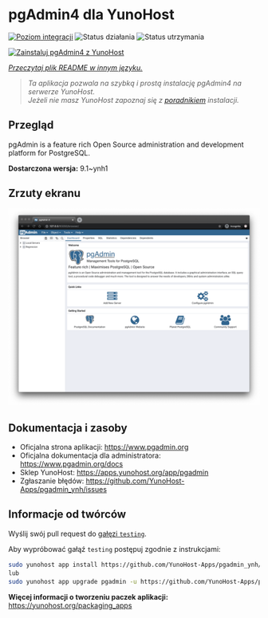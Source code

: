<!--
To README zostało automatycznie wygenerowane przez <https://github.com/YunoHost/apps/tree/master/tools/readme_generator>
Nie powinno być ono edytowane ręcznie.
-->

# pgAdmin4 dla YunoHost

[![Poziom integracji](https://apps.yunohost.org/badge/integration/pgadmin)](https://ci-apps.yunohost.org/ci/apps/pgadmin/)
![Status działania](https://apps.yunohost.org/badge/state/pgadmin)
![Status utrzymania](https://apps.yunohost.org/badge/maintained/pgadmin)

[![Zainstaluj pgAdmin4 z YunoHost](https://install-app.yunohost.org/install-with-yunohost.svg)](https://install-app.yunohost.org/?app=pgadmin)

*[Przeczytaj plik README w innym języku.](./ALL_README.md)*

> *Ta aplikacja pozwala na szybką i prostą instalację pgAdmin4 na serwerze YunoHost.*  
> *Jeżeli nie masz YunoHost zapoznaj się z [poradnikiem](https://yunohost.org/install) instalacji.*

## Przegląd

pgAdmin is a feature rich Open Source administration and development platform for PostgreSQL.


**Dostarczona wersja:** 9.1~ynh1

## Zrzuty ekranu

![Zrzut ekranu z pgAdmin4](./doc/screenshots/pgadmin4-welcome-light.png)

## Dokumentacja i zasoby

- Oficjalna strona aplikacji: <https://www.pgadmin.org>
- Oficjalna dokumentacja dla administratora: <https://www.pgadmin.org/docs>
- Sklep YunoHost: <https://apps.yunohost.org/app/pgadmin>
- Zgłaszanie błędów: <https://github.com/YunoHost-Apps/pgadmin_ynh/issues>

## Informacje od twórców

Wyślij swój pull request do [gałęzi `testing`](https://github.com/YunoHost-Apps/pgadmin_ynh/tree/testing).

Aby wypróbować gałąź `testing` postępuj zgodnie z instrukcjami:

```bash
sudo yunohost app install https://github.com/YunoHost-Apps/pgadmin_ynh/tree/testing --debug
lub
sudo yunohost app upgrade pgadmin -u https://github.com/YunoHost-Apps/pgadmin_ynh/tree/testing --debug
```

**Więcej informacji o tworzeniu paczek aplikacji:** <https://yunohost.org/packaging_apps>
